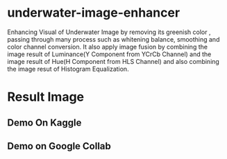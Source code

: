 # underwater-image-enhancer

Enhancing Visual of Underwater Image by removing its greenish color , passing through many process such as whitening balance, smoothing and color channel conversion. It also apply image fusion by combining the image result of Luminance(Y Component from YCrCb Channel)  and the image result of Hue(H Component from HLS Channel) and also combining the image resut of Histogram Equalization.

# Result Image


## Demo On Kaggle


## Demo on Google Collab
